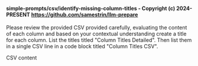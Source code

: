 #### simple-prompts/csv/identify-missing-column-titles - Copyright (c) 2024-PRESENT <https://github.com/samestrin/llm-prepare>

Please review the provided CSV provided carefully, evaluating the content of each column and based on your contextual understanding create a title for each column. List the titles titled "Column Titles Detailed". Then list them in a single CSV line in a code block titled "Column Titles CSV".

CSV content

